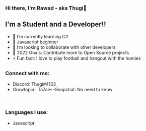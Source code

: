 ### Hi there, I'm Rawad - aka Thugi👋 

## I'm a Student and a Developer!!

- 🌱 I’m currently learning C#
- 🥉 Javascript beginner
- 👯 I’m looking to collaborate with other developers
- 🥅 2022 Goals: Contribute more to Open Source projects
- ⚡ Fun fact: I love to play football and hangout with the homies

### Connect with me:
- Discord: Thugi#4123
- Growtopia : Ta7are
-Snapchat: No need to know
<br />

### Languages I use:
- Javascript
